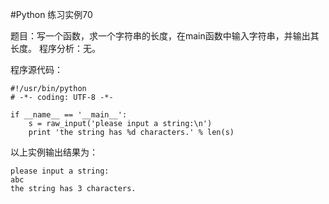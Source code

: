 #Python 练习实例70


题目：写一个函数，求一个字符串的长度，在main函数中输入字符串，并输出其长度。
程序分析：无。


程序源代码：

```
#!/usr/bin/python
# -*- coding: UTF-8 -*-

if __name__ == '__main__':
    s = raw_input('please input a string:\n')
    print 'the string has %d characters.' % len(s)
```

以上实例输出结果为：

```
please input a string:
abc
the string has 3 characters.
```